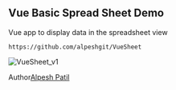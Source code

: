 ## Vue Basic Spread Sheet Demo

Vue app to display data in the spreadsheet view
```
https://github.com/alpeshgit/VueSheet
```
![VueSheet_v1](https://alpeshgit.github.io/Snaps/VueSheet_v1.png)

Author[Alpesh Patil](https://stackoverflow.com/users/7203373/alpesh-patil)
